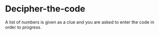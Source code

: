 # Decipher-the-code
A list of numbers is given as a clue and you are asked to enter the code in order to progress.
